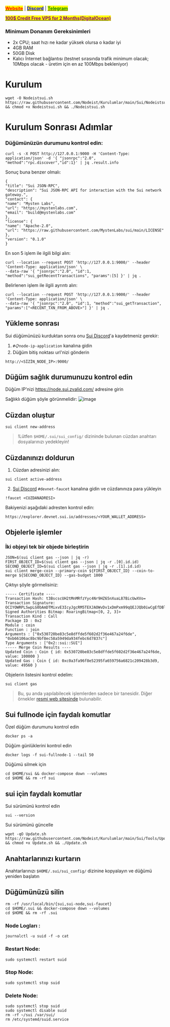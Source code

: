 &#x20;                                                       [<mark style="color:red;">**Website**</mark>](https://nodeist.net/) | [<mark style="color:blue;">**Discord**</mark>](https://discord.gg/ypx7mJ6Zzb) | [<mark style="color:green;">**Telegram**</mark>](https://t.me/noodeist)

&#x20;                                     [<mark style="color:purple;">**100$ Credit Free VPS for 2 Months(DigitalOcean)**</mark>](https://www.digitalocean.com/?refcode=410c988c8b3e&utm_campaign=Referral_Invite&utm_medium=Referral_Program&utm_source=badge)



### Minimum Donanım Gereksinimleri
 - 2x CPU; saat hızı ne kadar yüksek olursa o kadar iyi
 - 4GB RAM
 - 50GB Disk
 - Kalıcı İnternet bağlantısı (testnet sırasında trafik minimum olacak; 10Mbps olacak - üretim için en az 100Mbps bekleniyor)



# Kurulum
```
wget -O Nodeistsui.sh https://raw.githubusercontent.com/Nodeist/Kurulumlar/main/Sui/Nodeistsui.sh && chmod +x Nodeistsui.sh && ./Nodeistsui.sh
```


# Kurulum Sonrası Adımlar
### Düğümünüzün durumunu kontrol edin:
```
curl -s -X POST http://127.0.0.1:9000 -H 'Content-Type: application/json' -d '{ "jsonrpc":"2.0", "method":"rpc.discover","id":1}' | jq .result.info
```


Sonuç buna benzer olmalı:
```
{
"title": "Sui JSON-RPC",
"description": "Sui JSON-RPC API for interaction with the Sui network gateway.",
"contact": {
"name": "Mysten Labs",
"url": "https://mystenlabs.com",
"email": "build@mystenlabs.com"
},
"license": {
"name": "Apache-2.0",
"url": "https://raw.githubusercontent.com/MystenLabs/sui/main/LICENSE"
},
"version": "0.1.0"
}
```


En son 5 işlem ile ilgili bilgi alın:
```
curl --location --request POST 'http://127.0.0.1:9000/' --header 'Content-Type: application/json' \
--data-raw '{ "jsonrpc":"2.0", "id":1, "method":"sui_getRecentTransactions", "params":[5] }' | jq .
```

Belirlenen işlem ile ilgili ayrıntı alın:
```
curl --location --request POST 'http://127.0.0.1:9000/' --header 'Content-Type: application/json' \
--data-raw '{ "jsonrpc":"2.0", "id":1, "method":"sui_getTransaction", "params":["<RECENT_TXN_FROM_ABOVE>"] }' | jq .
```

## Yükleme sonrası
Sui düğümünüzü kurduktan sonra onu [Sui Discord](https://discord.gg/yYZpFJ5DQC)'a kaydetmeniz gerekir:
1) `#📋node-ip-application` kanalına gidin
2) Düğüm bitiş noktası url'nizi gönderin
```
http://<SİZİN_NODE_IP>:9000/
```

## Düğüm sağlık durumunuzu kontrol edin
Düğüm IP'nizi https://node.sui.zvalid.com/ adresine girin

Sağlıklı düğüm şöyle görünmelidir:
![image](https://i.hizliresim.com/qs9m96i.png)

## Cüzdan oluştur
```
sui client new-address
```
> !Lütfen `$HOME/.sui/sui_config/` dizininde bulunan cüzdan anahtarı dosyalarınızı yedekleyin!

## Cüzdanınızı doldurun
1. Cüzdan adresinizi alın:
```
sui client active-address
```

2. [Sui Discord](https://discord.gg/sui) `#devnet-faucet` kanalına gidin ve cüzdanınıza para yükleyin
```
!faucet <CUZDANADRESI>
```

Bakiyenizi aşağıdaki adresten kontrol edin:
```
https://explorer.devnet.sui.io/addresses/<YOUR_WALLET_ADDRESS>
```


## Objelerle işlemler
### İki objeyi tek bir objede birleştirin
```
JSON=$(sui client gas --json | jq -r)
FIRST_OBJECT_ID=$(sui client gas --json | jq -r .[0].id.id)
SECOND_OBJECT_ID=$(sui client gas --json | jq -r .[1].id.id)
sui client merge-coin --primary-coin ${FIRST_OBJECT_ID} --coin-to-merge ${SECOND_OBJECT_ID} --gas-budget 1000
```

Çıktıyı şöyle görmelisiniz:
```
----- Certificate ----
Transaction Hash: t3BscscUH2tMnMRfzYyc4Nr9HZ65nXuaL87BicUwXVo=
Transaction Signature: OCIYOWRPLSwpLG0bAmDTMixvE3IcyJgcRM5TEXJAOWvDv1xDmPxm99qQEJJQb0iwCgEfDBl74Q3XI6yD+AK7BQ==@U6zbX7hNmQ0SeZMheEKgPQVGVmdE5ikRQZIeDKFXwt8=
Signed Authorities Bitmap: RoaringBitmap<[0, 2, 3]>
Transaction Kind : Call
Package ID : 0x2
Module : coin
Function : join
Arguments : ["0x530720be83c5e8dffde5f602d2f36e467a24f6de", "0xb66106ac8bc9bf8ec58a5949da934febc6d7837c"]
Type Arguments : ["0x2::sui::SUI"]
----- Merge Coin Results ----
Updated Coin : Coin { id: 0x530720be83c5e8dffde5f602d2f36e467a24f6de, value: 100000 }
Updated Gas : Coin { id: 0xc0a3fa96f8e52395fa659756a6821c209428b3d9, value: 49560 }
```

Objelerin listesini kontrol edelim:
```
sui client gas
```

>Bu, şu anda yapılabilecek işlemlerden sadece bir tanesidir. Diğer örnekler [resmi web sitesinde](https://docs.sui.io/build/wallet) bulunabilir.

## Sui fullnode için faydalı komutlar
Özel düğüm durumunu kontrol edin
```
docker ps -a
```

Düğüm günlüklerini kontrol edin
```
docker logs -f sui-fullnode-1 --tail 50
```

Düğümü silmek için
```
cd $HOME/sui && docker-compose down --volumes
cd $HOME && rm -rf sui
```

## sui için faydalı komutlar
Sui sürümünü kontrol edin
```
sui --version
```

Sui sürümünü güncelle
```
wget -qO Update.sh https://raw.githubusercontent.com/Nodeist/Kurulumlar/main/Sui/Tools/Update.sh && chmod +x Update.sh && ./Update.sh
```

## Anahtarlarınızı kurtarın
Anahtarlarınızı `$HOME/.sui/sui_config/` dizinine kopyalayın ve düğümü yeniden başlatın

## Düğümünüzü silin
```
rm -rf /usr/local/bin/{sui,sui-node,sui-faucet} 
cd $HOME/.sui && docker-compose down --volumes 
cd $HOME && rm -rf .sui
```


### Node Logları :
```
journalctl -u suid -f -o cat
```

### Restart Node:
```
sudo systemctl restart suid
```

### Stop Node:
```
sudo systemctl stop suid
```

### Delete Node:
```
sudo systemctl stop suid
sudo systemctl disable suid
rm -rf ~/sui /var/sui/
rm /etc/systemd/suid.service
```
